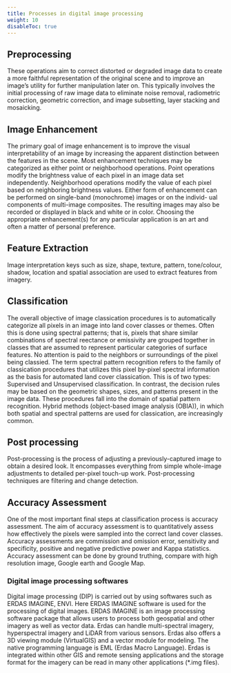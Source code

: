 ```yaml
---
title: Processes in digital image processing
weight: 10
disableToc: true
---
```


## Preprocessing

These operations aim to correct distorted or degraded image data to create a more faithful representation of the original scene and to improve an image’s utility for further manipulation later on. This typically involves the initial processing of raw image data to eliminate noise removal, radiometric correction, geometric correction, and image subsetting, layer stacking and mosaicking.


## Image Enhancement
The primary goal of image enhancement is to improve the visual interpretability of an image  by increasing the apparent distinction between the features in the scene. Most enhancement techniques may be categorized as either point or neighborhood operations. Point operations modify the brightness value of each pixel in an image data set independently. Neighborhood operations modify the value of each pixel based on neighboring brightness values. Either form of enhancement can be performed on single-band (monochrome) images or on the individ-  ual components of multi-image composites. The resulting images may also be recorded or displayed in black and white or in color. Choosing the appropriate enhancement(s) for any particular application is an art and often a matter of personal preference.

## Feature Extraction


Image interpretation keys such as size, shape, texture, pattern, tone/colour, shadow, location and spatial association are used to extract features from imagery.

## Classification

The overall objective of image classication procedures is to automatically categorize all pixels in an image into land cover classes or themes.  Often this is done using spectral patterns;   that is, pixels that share similar combinations of spectral reectance or emissivity are grouped together in classes that are assumed to represent particular categories of surface features.  No attention is paid to the neighbors or surroundings of the pixel being classied. The term spectral pattern recognition refers to the family of classication procedures that utilizes this pixel by-pixel spectral information as the basis for automated land cover classication. This is  of two types: Supervised and Unsupervised classification. In contrast, the decision rules may be based on the geometric shapes, sizes, and patterns present in the image data. These procedures fall into the domain of spatial pattern recognition. Hybrid methods (object-based image analysis (OBIA)), in which both spatial and spectral patterns are used for classication, are increasingly common.

## Post processing

Post-processing is the process of adjusting a previously-captured image to obtain a desired look. It encompasses everything from simple whole-image adjustments to detailed per-pixel touch-up work. Post-processing techniques are filtering and change detection.

## Accuracy Assessment

One of the most important final steps at classification process is accuracy assessment. The aim of accuracy assessment is to quantitatively assess how effectively the pixels were sampled into the correct land cover classes. Accuracy assessments are commission and omission error, sensitivity and specificity, positive and negative predictive power and Kappa statistics. Accuracy assessment can be done by ground truthing, compare with high resolution image, Google earth and Google Map.

### Digital image processing softwares
Digital image processing (DIP) is carried out by using softwares such as ERDAS IMAGINE, ENVI. Here ERDAS IMAGINE software is used for the processing of digital images. ERDAS IMAGINE is an image processing software package that allows users to process both geospatial and other imagery as well as vector data. Erdas can handle multi-spectral imagery, hyperspectral imagery and LiDAR from various sensors. Erdas also offers a 3D viewing module (VirtualGIS) and a vector module for modeling. The native programming language is EML (Erdas Macro Language). Erdas is integrated within other GIS and remote sensing applications and the storage format for the imagery can be  read in many other applications (*.img files).
